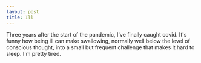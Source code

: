 ```yaml
---
layout: post
title: Ill
---
```


Three years after the start of the pandemic, I've finally caught covid. It's funny how being ill can make swallowing, normally well below the level of conscious thought, into a small but frequent challenge that makes it hard to sleep. I'm pretty tired.
